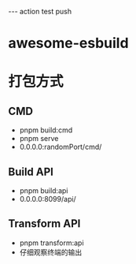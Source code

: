--- action test push
# awesome-esbuild

# 打包方式
## CMD
* pnpm build:cmd
* pnpm serve
* 0.0.0.0:randomPort/cmd/

## Build API
* pnpm build:api
* 0.0.0.0:8099/api/

## Transform API
* pnpm transform:api
* 仔细观察终端的输出
